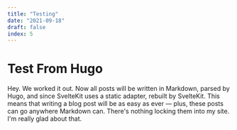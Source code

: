 ```yaml
---
title: "Testing"
date: "2021-09-18"
draft: false
index: 5
---
```


# Test From Hugo

Hey. We worked it out. Now all posts will be written in Markdown, parsed by Hugo, and since SvelteKit uses a static adapter, rebuilt by SvelteKit. This means that writing a blog post will be as easy as ever — plus, these posts can go anywhere Markdown can. There's nothing locking them into my site. I'm really glad about that.